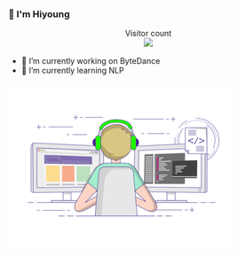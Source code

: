 ###  👋 I'm Hiyoung

<p align="center"> 
  Visitor count<br>
  <img src="https://profile-counter.glitch.me/hiyoung123/count.svg" />
  
  - 🔭 I’m currently working on ByteDance
  - 🌱 I’m currently learning NLP

<img align="center" src="https://raw.githubusercontent.com/devSouvik/devSouvik/master/gif3.gif" width="400">
</p>

<!--

<p align="center">
  
[![Top Langs](https://github-readme-stats.vercel.app/api/top-langs/?username=hiyoung123&layout=compact)](https://github.com/hiyoung123/github-readme-stats)
[![Hiyoung's GitHub stats](https://github-readme-stats.vercel.app/api?username=hiyoung123&show_icons=true&hide=contribs)](https://github.com/hiyoung123/github-readme-stats)

</p>  
-->
<!--
**hiyoung123/hiyoung123** is a ✨ _special_ ✨ repository because its `README.md` (this file) appears on your GitHub profile.

Here are some ideas to get you started:

- 🔭 I’m currently working on ...
- 🌱 I’m currently learning ...
- 👯 I’m looking to collaborate on ...
- 🤔 I’m looking for help with ...
- 💬 Ask me about ...
- 📫 How to reach me: ...
- 😄 Pronouns: ...
- ⚡ Fun fact: ...
-->
